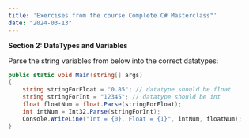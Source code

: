 ```yaml
---
title: 'Exercises from the course Complete C# Masterclass"'
date: "2024-03-13"
---
```


**Section 2: DataTypes and Variables**

Parse the string variables from below into the correct datatypes:

```c#
public static void Main(string[] args)
{
    string stringForFloat = "0.85"; // datatype should be float
    string stringForInt = "12345"; // datatype should be int
    float floatNum = float.Parse(stringForFloat);
    int intNum = Int32.Parse(stringForInt);
    Console.WriteLine("Int = {0}, Float = {1}", intNum, floatNum);
}
```
